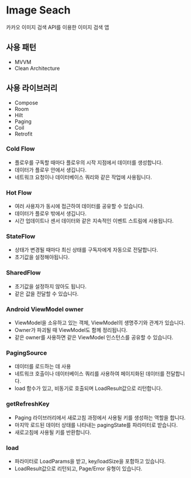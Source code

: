 # Image Seach
카카오 이미지 검색 API를 이용한 이미지 검색 앱

## 사용 패턴
- MVVM
- Clean Architecture

## 사용 라이브러리
- Compose
- Room
- Hilt
- Paging
- Coil
- Retrofit

### Cold Flow
- 플로우를 구독할 때마다 플로우의 시작 지점에서 데이터를 생성합니다.
- 데이터가 플로우 안에서 생깁니다.
- 네트워크 요청이나 데이터베이스 쿼리와 같은 작업에 사용됩니다.

### Hot Flow
- 여러 사용자가 동시에 접근하여 데이터를 공유할 수 있습니다.
- 데이터가 플로우 밖에서 생깁니다.
- 시간 업데이트나 센서 데이터와 같은 지속적인 이벤트 스트림에 사용됩니다.

### StateFlow
- 상태가 변경될 때마다 최신 상태를 구독자에게 자동으로 전달합니다.
- 초기값을 설정해야됩니다.

### SharedFlow
- 초기값을 설정하지 않아도 됩니다.
- 같은 값을 전달할 수 있습니다.

### Android ViewModel owner
- ViewModel을 소유하고 있는 객체, ViewModel의 생명주기와 관계가 있습니다.
- Owner가 파괴될 때 ViewModel도 함께 정리됩니다.
- 같은 owner를 사용하면 같은 ViewModel 인스턴스를 공유할 수 있습니다.

### PagingSource
- 데이터를 로드하는 데 사용
- 네트워크 호출이나 데이터베이스 쿼리를 사용하여 페이지화된 데이터를 전달합니다.
- load 함수가 있고, 비동기로 호출되며 LoadResult값으로 리턴합니다.

### getRefreshKey
- Paging 라이브러리에서 새로고침 과정에서 사용될 키를 생성하는 역할을 합니다.
- 마지막 로드된 데이터 상태를 나타내는 pagingState를 파라미터로 받습니다.
- 새로고침에 사용될 키를 반환합니다.

### load
- 파라미터로 LoadParams을 받고, key/loadSize을 포함하고 있습니다.
- LoadResult값으로 리턴되고, Page/Error 유형이 있습니다.

